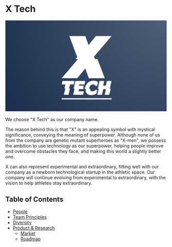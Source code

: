 # X Tech

![Team Logo](./logo_large.png)

We choose "X Tech" as our company name. 

The reason behind this is that "X" is an appealing symbol with mystical significance, conveying the meaning of superpower. Although none of us from the company are genetic mutant superheroes as "X-men", we possess the ambition to use technology as our superpower, helping people improve and overcome obstacles they face, and making this world a slightly better one.

X can also represent experimental and extraordinary, fitting well with our company as a newborn technological startup in the athletic space. Our company will continue evolving from experimental to extraordinary, with the vision to help athletes stay extraordinary.


Table of Contents
---

- [People](./team/)
- [Team Principles](./team/team_principles.md)
- [Diversity](./team/diversity.md)
- [Product & Research](./product_research/)
    - [Market](./product_research/market.md)
    - [Roadmap](./product_research/roadmap.md)
